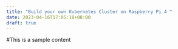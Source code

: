 ```yaml
---
title: "Build your own Kubernetes Cluster on Raspberry Pi 4 "
date: 2023-04-16T17:05:18+08:00
draft: true
---
```


#This is a sample content
```java
